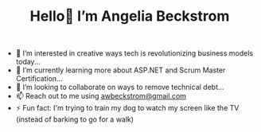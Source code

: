 <div class="markdown-heading" dir="auto"><h1 align="center" class="heading element" dir="auto">Hello👋 I’m Angelia Beckstrom </h1>
<a id="user-content-hello-im-angelia-beckstrom" class="anchor" aria-label="permalink: Hello👋I'm Angelia Beckstrom" href="#hello--im-angelia-beckstrom">
 <svg class="octicon octicon-link" viewbox="0 0 16 16" verion="1.1" width="16" height="16" aria hidden="true"></svg> 
</a>
</div>

- 👀 I’m interested in creative ways tech is revolutionizing business models today...
- 🌱 I’m currently learning more about ASP.NET and Scrum Master Certification...
- 💞️ I’m looking to collaborate on ways to remove technical debt...
- 📫 Reach out to me using awbeckstrom@gmail.com
- ⚡ Fun fact: I'm trying to train my dog to watch my screen like the TV (instead of barking to go for a walk)

<!---
AWBeckstrom/AWBeckstrom is a ✨ special ✨ repository because its `README.md` (this file) appears on your GitHub profile.
You can click the Preview link to take a look at your changes.
--->
